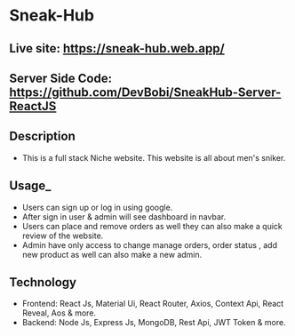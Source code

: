 # Sneak-Hub
## Live site: https://sneak-hub.web.app/
## Server Side Code: https://github.com/DevBobi/SneakHub-Server-ReactJS
## Description
- This is a full stack Niche website. This website is all about men's sniker.

## Usage_
- Users can sign up or log in using google.
- After sign in user & admin will see dashboard in navbar.
- Users can place and remove orders as well they can also make a quick review of the website. 
- Admin have only access to change manage orders, order status , add new product as well can also make a new admin. 
## Technology
- Frontend: React Js, Material Ui,  React Router, Axios, Context Api, React Reveal, Aos & more.
- Backend: Node Js, Express Js, MongoDB, Rest Api, JWT Token & more.
